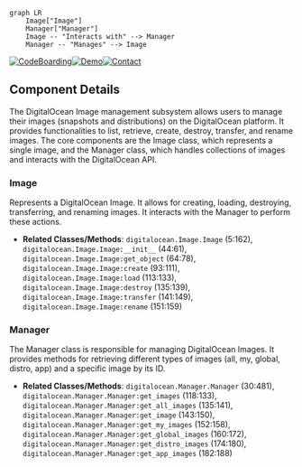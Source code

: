 ```mermaid
graph LR
    Image["Image"]
    Manager["Manager"]
    Image -- "Interacts with" --> Manager
    Manager -- "Manages" --> Image
```
[![CodeBoarding](https://img.shields.io/badge/Generated%20by-CodeBoarding-9cf?style=flat-square)](https://github.com/CodeBoarding/GeneratedOnBoardings)[![Demo](https://img.shields.io/badge/Try%20our-Demo-blue?style=flat-square)](https://www.codeboarding.org/demo)[![Contact](https://img.shields.io/badge/Contact%20us%20-%20codeboarding@gmail.com-lightgrey?style=flat-square)](mailto:codeboarding@gmail.com)

## Component Details

The DigitalOcean Image management subsystem allows users to manage their images (snapshots and distributions) on the DigitalOcean platform. It provides functionalities to list, retrieve, create, destroy, transfer, and rename images. The core components are the Image class, which represents a single image, and the Manager class, which handles collections of images and interacts with the DigitalOcean API.

### Image
Represents a DigitalOcean Image. It allows for creating, loading, destroying, transferring, and renaming images. It interacts with the Manager to perform these actions.
- **Related Classes/Methods**: `digitalocean.Image.Image` (5:162), `digitalocean.Image.Image:__init__` (44:61), `digitalocean.Image.Image:get_object` (64:78), `digitalocean.Image.Image:create` (93:111), `digitalocean.Image.Image:load` (113:133), `digitalocean.Image.Image:destroy` (135:139), `digitalocean.Image.Image:transfer` (141:149), `digitalocean.Image.Image:rename` (151:159)

### Manager
The Manager class is responsible for managing DigitalOcean Images. It provides methods for retrieving different types of images (all, my, global, distro, app) and a specific image by its ID.
- **Related Classes/Methods**: `digitalocean.Manager.Manager` (30:481), `digitalocean.Manager.Manager:get_images` (118:133), `digitalocean.Manager.Manager:get_all_images` (135:141), `digitalocean.Manager.Manager:get_image` (143:150), `digitalocean.Manager.Manager:get_my_images` (152:158), `digitalocean.Manager.Manager:get_global_images` (160:172), `digitalocean.Manager.Manager:get_distro_images` (174:180), `digitalocean.Manager.Manager:get_app_images` (182:188)